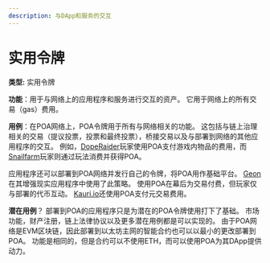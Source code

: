 ```yaml
---
description: 与DApp和服务的交互
---
```


# 实用令牌

**类型:** 实用令牌

**功能**：用于与网络上的应用程序和服务进行交互的资产。 它用于网络上的所有交易（gas）费用。

**用例**：在POA网络上，POA令牌用于所有与网络相关的功能。 这包括与链上治理相关的交易（提议投票，投票和最终投票），桥接交易以及与部署到网络的其他应用程序的交互。 例如，[DopeRaider](https://doperaider.com/#/)玩家使用POA支付游戏内物品的费用，而[Snailfarm](https://www.stateofthedapps.com/dapps/poa-snailfarm)玩家则通过玩法消费并获得POA。

应用程序还可以部署到POA网络并发行自己的令牌，将POA用作基础平台。 [Geon](https://www.geon.network/)在其增强现实应用程序中使用了此策略。 使用POA在幕后为交易付费，但玩家仅与部署的代币互动。 [Kauri.io](https://kauri.io/)还使用POA支付元交易费用。

**潜在用例**？ 部署到POA的应用程序只是为潜在的POA令牌使用打下了基础。 市场功能，财产注册，链上法律协议以及更多潜在用例都是可以实现的。 由于POA网络是EVM区块链，因此部署到以太坊主网的智能合约也可以以最小的更改部署到POA。 功能是相同的，但是合约可以不使用ETH，而可以使用POA为其DApp提供动力。



